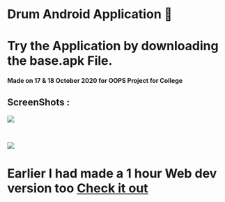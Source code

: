 # Drum Android Application 🥁

# Try the Application by downloading the base.apk File.

#### Made on 17 & 18 October 2020 for OOPS Project for College

## ScreenShots : 

![](https://res.cloudinary.com/dnv3ztqf1/image/upload/v1606678031/Drum%20App/Untitled_huhvv5.png)

<br>

![](https://res.cloudinary.com/dnv3ztqf1/image/upload/v1606678622/Drum%20App/Untitled_qcvelu.png)


# Earlier I had made a 1 hour Web dev version too [Check it out](https://github.com/AakashCode12/DrumsWithJavascript)
